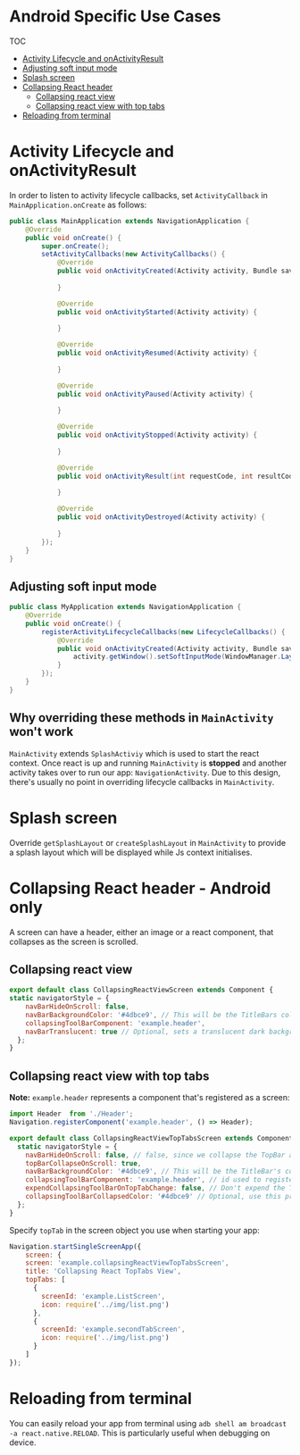 # Android Specific Use Cases

TOC
* [Activity Lifecycle and onActivityResult](https://github.com/wix/react-native-navigation/wiki/Android#activity-lifecycle-and-onactivityresult)
* [Adjusting soft input mode](https://github.com/wix/react-native-navigation/wiki/Android/_edit#adjusting-soft-input-mode)
* [Splash screen](https://github.com/wix/react-native-navigation/wiki/Android/_edit#splash-screen)
* [Collapsing React header](https://github.com/wix/react-native-navigation/wiki/Android/_edit#collapsing-react-header---android-only)
  * [Collapsing react view](https://github.com/wix/react-native-navigation/wiki/Android/_edit#collapsing-react-view)
  * [Collapsing react view with top tabs](https://github.com/wix/react-native-navigation/wiki/Android/_edit#collapsing-react-view-with-top-tabs)
* [Reloading from terminal](https://github.com/wix/react-native-navigation/wiki/Android/_edit#reloading-from-terminal)

# Activity Lifecycle and onActivityResult
In order to listen to activity lifecycle callbacks, set `ActivityCallback` in `MainApplication.onCreate` as follows:

```java
public class MainApplication extends NavigationApplication {
    @Override
    public void onCreate() {
        super.onCreate();
        setActivityCallbacks(new ActivityCallbacks() {
            @Override
            public void onActivityCreated(Activity activity, Bundle savedInstanceState) {
                
            }

            @Override
            public void onActivityStarted(Activity activity) {
                
            }

            @Override
            public void onActivityResumed(Activity activity) {
                
            }

            @Override
            public void onActivityPaused(Activity activity) {
                
            }

            @Override
            public void onActivityStopped(Activity activity) {
                
            }

            @Override
            public void onActivityResult(int requestCode, int resultCode, Intent data) {
                
            }

            @Override
            public void onActivityDestroyed(Activity activity) {
                
            }
        });
    }
}
```

## Adjusting soft input mode

```java
public class MyApplication extends NavigationApplication {
    @Override
    public void onCreate() {
        registerActivityLifecycleCallbacks(new LifecycleCallbacks() {
            @Override
            public void onActivityCreated(Activity activity, Bundle savedInstanceState) {
                activity.getWindow().setSoftInputMode(WindowManager.LayoutParams.SOFT_INPUT_ADJUST_RESIZE);
            }
        });
    }
}
```

## Why overriding these methods in `MainActivity` won't work
`MainActivity` extends `SplashActiviy` which is used to start the react context. Once react is up and running `MainActivity` is **stopped** and another activity takes over to run our app: `NavigationActivity`. Due to this design, there's usually no point in overriding lifecycle callbacks in `MainActivity`.

# Splash screen
Override `getSplashLayout` or `createSplashLayout` in `MainActivity` to provide a splash layout which will be displayed while Js context initialises.

# Collapsing React header - Android only
A screen can have a header, either an image or a react component, that collapses as the screen is scrolled.

## Collapsing react view

```js
export default class CollapsingReactViewScreen extends Component {
static navigatorStyle = {
    navBarHideOnScroll: false,
    navBarBackgroundColor: '#4dbce9', // This will be the TitleBars color when the react view is hidden and collapsed
    collapsingToolBarComponent: 'example.header',
    navBarTranslucent: true // Optional, sets a translucent dark background to the TitleBar. Useful when displaying bright colored header to emphasize the title and buttons in the TitleBar
  };
}
```

## Collapsing react view with top tabs

**Note:** `example.header` represents a component that's registered as a screen:
```js
import Header  from './Header';
Navigation.registerComponent('example.header', () => Header);
```

```js
export default class CollapsingReactViewTopTabsScreen extends Component {
  static navigatorStyle = {
    navBarHideOnScroll: false, // false, since we collapse the TopBar and the TitleBar remains visible with the top tabs
    topBarCollapseOnScroll: true,
    navBarBackgroundColor: '#4dbce9', // This will be the TitleBar's color when the react view is hidden and collapsed
    collapsingToolBarComponent: 'example.header', // id used to register the component
    expendCollapsingToolBarOnTopTabChange: false, // Don't expend the TopBar when selected TopTab changes
    collapsingToolBarCollapsedColor: '#4dbce9' // Optional, use this property with navBarTranslucent: true to animate between translucent and solid color title bar color
  };
}
```

Specify `topTab` in the screen object you use when starting your app:

```js
Navigation.startSingleScreenApp({
    screen: {
    screen: 'example.collapsingReactViewTopTabsScreen',
    title: 'Collapsing React TopTabs View',
    topTabs: [
      {
        screenId: 'example.ListScreen',
        icon: require('../img/list.png')
      },
      {
        screenId: 'example.secondTabScreen',
        icon: require('../img/list.png')
      }
    ]
});
```

# Reloading from terminal
You can easily reload your app from terminal using `adb shell am broadcast -a react.native.RELOAD`. This is particularly useful when debugging on device.